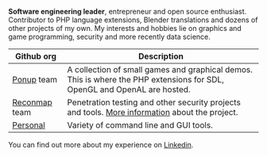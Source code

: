 **Software engineering leader**, entrepreneur and open source enthusiast. Contributor to PHP language extensions, Blender translations and dozens of other projects of my own. My interests and hobbies lie on graphics and game programming, security and more recently data science.

|Github org|Description|
|-|-|
|[Ponup](https://github.com/Ponup) team|A collection of small games and graphical demos. This is where the PHP extensions for SDL, OpenGL and OpenAL are hosted.|
|[Reconmap](https://github.com/Reconmap) team|Penetration testing and other security projects and tools. [More information](https://reconmap.org) about the project.|
|[Personal](https://github.com/santiagolizardo)|Variety of command line and GUI tools.|
 

You can find out more about my experience on [Linkedin](https://www.linkedin.com/in/santiagolizardo/).
